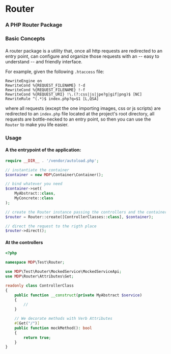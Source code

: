 # Router

### A PHP Router Package
####
### Basic Concepts
####
A router package is a utility that, once all http requests are redirected to an entry point, can configure and organize those requests with an -- easy to understand -- and friendly interface.

For example, given the following `.htaccess` file:
```apacheconf
RewriteEngine on
RewriteCond %{REQUEST_FILENAME} !-d
RewriteCond %{REQUEST_FILENAME} !-f
RewriteCond %{REQUEST_URI} !\.(?:css|js|jpe?g|gif|png)$ [NC]
RewriteRule ^(.*)$ index.php?q=$1 [L,QSA]
```
where all requests (except the one importing images, css or js scripts) are redirected to an `index.php` file located at the project's root directory, all requests are bottle-necked to an entry point, so then you can use the `Router` to make you life easier. 

### Usage
#### A the entrypoint of the application: 
```php
require __DIR__ . '/vendor/autoload.php';

// instantiate the container
$container = new MDP\Container\Container();

// bind whatever you need
$container->set(
    MyAbstract::class, 
    MyConcrete::class
);

// create the Router instance passing the controllers and the container
$router = Router::create([ControllerClasses::class], $container);

// direct the request to the rigth place
$router->direct();
```
#### At the controllers
```php
<?php

namespace MDP\Test\Router;

use MDP\Test\Router\MockedService\MockedServiceApi;
use MDP\Router\Attributes\Get;

readonly class ControllerClass
{
    public function __construct(private MyAbstract $service)
    {
        //
    }

    // We decorate methods with Verb Attributes
    #[Get("/")]
    public function mockMethod(): bool
    {
        return true;
    }
}
```